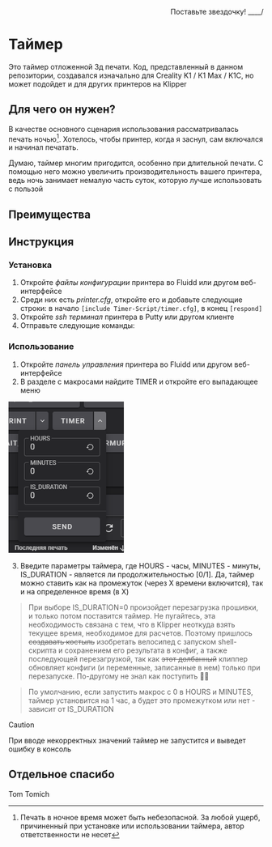 <p align="right">Поставьте звездочку! ____/</p>

# Таймер
Это таймер отложенной 3д печати. Код, представленный в данном репозитории, создавался изначально для Creality K1 / K1 Max / K1C, но может подойдет и для других принтеров на Klipper
## Для чего он нужен?
В качестве основного сценария использования рассматривалась печать ночью[^1]. Хотелось, чтобы принтер, когда я заснул, сам включался и начинал печатать.

Думаю, таймер многим пригодится, особенно при длительной печати. С помощью него можно увеличить производительность вашего принтера, ведь ночь занимает немалую часть суток, которую лучше использовать с пользой
## Преимущества

## Инструкция
### Установка
1. Откройте *файлы конфигурации* принтера во Fluidd или другом веб-интерфейсе
2. Среди них есть *printer.cfg*, откройте его и добавьте следующие строки: в начало `[include Timer-Script/timer.cfg]`, в конец `[respond]`
3. Откройте *ssh терминал* принтера в Putty или другом клиенте
4. Отправьте следующие команды:
### Использование
1. Откройте *панель управления* принтера во Fluidd или другом веб-интерфейсе
2. В разделе с макросами найдите TIMER и откройте его выпадающее меню

![Картинка для открытия](macro_on.png)

3. Введите параметры таймера, где HOURS - часы, MINUTES - минуты, IS_DURATION - является ли продолжительностью [0/1]. Да, таймер можно ставить как на промежуток (через X времени включится), так и на определенное время (в X)
> При выборе IS_DURATION=0 произойдет перезагрузка прошивки, и только потом поставится таймер. Не пугайтесь, эта необходимость связана с тем, что в Klipper неоткуда взять текущее время, необходимое для расчетов. Поэтому пришлось ~~создавать костыль~~ изобретать велосипед с запуском shell-скрипта и сохранением его результата в конфиг, а также последующей перезагрузкой, так как ~~этот долбанный~~ клиппер обновляет конфиги (и переменные, записанные в нем) только при перезапуске. По-другому не знал как поступить 🤷‍♂️

> По умолчанию, если запустить макрос с 0 в HOURS и MINUTES, таймер установится на 1 час, а будет это промежутком или нет - зависит от IS_DURATION

> [!CAUTION]
> При вводе некорректных значений таймер не запустится и выведет ошибку в консоль
## Отдельное спасибо
Tom Tomich

[^1]: Печать в ночное время может быть небезопасной. За любой ущерб, причиненный при установке или использовании таймера, автор ответственности не несет
